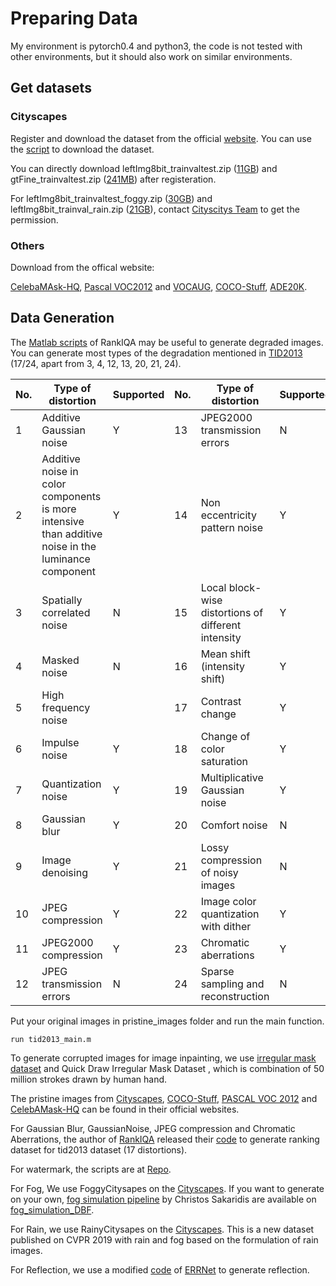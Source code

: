 # Preparing Data

My environment is pytorch0.4 and python3, the code is not tested with other environments, but it should also work on similar environments.

## Get datasets

### Cityscapes
Register and download the dataset from the official [website](https://www.cityscapes-dataset.com/). You can use the [script](SR-Restore/scripts/download_citys.sh) to download the dataset.

You can directly download leftImg8bit_trainvaltest.zip ([11GB](https://www.cityscapes-dataset.com/file-handling/?packageID=3)) and gtFine_trainvaltest.zip ([241MB](https://www.cityscapes-dataset.com/file-handling/?packageID=1)) after registeration.

For leftImg8bit_trainvaltest_foggy.zip ([30GB](https://www.cityscapes-dataset.com/file-handling/?packageID=29)) and leftImg8bit_trainval_rain.zip ([21GB](https://www.cityscapes-dataset.com/file-handling/?packageID=33)), contact [Cityscitys Team](mailto:mail@cityscapes-dataset.net) to get the permission.

### Others

Download from the offical website: 

[CelebaMAsk-HQ](https://github.com/switchablenorms/CelebAMask-HQ), 
[Pascal VOC2012](http://host.robots.ox.ac.uk/pascal/VOC/voc2012/VOCtrainval_11-May-2012.tar) and [VOCAUG](https://www2.eecs.berkeley.edu/Research/Projects/CS/vision/grouping/semantic_contours/benchmark.tgz),
[COCO-Stuff](https://github.com/nightrome/cocostuff),
[ADE20K](http://groups.csail.mit.edu/vision/datasets/ADE20K/).

## Data Generation

The [Matlab scripts](https://github.com/xialeiliu/RankIQA/tree/master/data/data_generator) of RankIQA may be useful to generate degraded images. You can generate most types of the degradation mentioned in [TID2013](https://www.sciencedirect.com/science/article/pii/S0923596514001490) (17/24, apart from 3, 4, 12, 13, 20, 21, 24). 

No. | Type of distortion | Supported | No. | Type of distortion | Supported
------ | ------ | ------ | ------ | ------ | ------ 
1 | Additive Gaussian noise | Y | 13 | JPEG2000 transmission errors | N 
2 | Additive noise in color components is more intensive than additive noise in the luminance component | Y | 14 | Non eccentricity pattern noise | Y 
3 |  Spatially correlated noise | N | 15 | Local block-wise distortions of different intensity | Y 
4 | Masked noise | N | 16 | Mean shift (intensity shift) | Y 
5 | High frequency noise |  | 17 | Contrast change | Y 
6 | Impulse noise | Y | 18 | Change of color saturation | Y 
7 | Quantization noise | Y | 19 | Multiplicative Gaussian noise | Y 
8 | Gaussian blur | Y | 20 | Comfort noise | N 
9 | Image denoising | Y | 21 | Lossy compression of noisy images | N
10 | JPEG compression | Y | 22 | Image color quantization with dither| Y
11 | JPEG2000 compression | Y | 23 | Chromatic aberrations	| Y 
12 | JPEG transmission errors | N | 24 | Sparse sampling and reconstruction| N


Put your original images in pristine_images folder and run the main function.
```
run tid2013_main.m
```

To generate corrupted images for image inpainting, we use [irregular mask dataset](https://github.com/karfly/qd-imd) and Quick Draw Irregular Mask Dataset , which is combination of 50 million strokes drawn by human hand.

The pristine images from [Cityscapes](https://www.cityscapes-dataset.com/), [COCO-Stuff](https://github.com/nightrome/cocostuff), [PASCAL VOC 2012](http://host.robots.ox.ac.uk/pascal/VOC/voc2012/index.html) and [CelebAMask-HQ](https://github.com/switchablenorms/CelebAMask-HQ) can be found in their official websites. 

For Gaussian Blur, GaussianNoise, JPEG compression and Chromatic Aberrations, the author of [RankIQA](https://github.com/xialeiliu) released their [code](https://github.com/xialeiliu/RankIQA/tree/master/data/rank_tid2013) to generate ranking dataset for tid2013 dataset (17 distortions).

For watermark, the scripts are at [Repo](https://github.com/xiaweihao/SR-Restore/tree/master/data_generator/watermark).

For Fog, We use FoggyCitysapes on the [Cityscapes](https://www.cityscapes-dataset.com/). If you want to generate on your own, [fog simulation pipeline](https://www.vision.ee.ethz.ch/~csakarid/Model_adaptation_SFSU_dense/) by Christos Sakaridis are available on [fog_simulation_DBF](https://github.com/sakaridis/fog_simulation_DBF).

For Rain, we use RainyCitysapes on the [Cityscapes](https://www.cityscapes-dataset.com/). This is a new dataset published on CVPR 2019 with rain and fog based on the formulation of rain images.

For Reflection, we use a modified [code](https://github.com/xiaweihao/SR-Restore/tree/master/data_generator/reflect) of [ERRNet](https://github.com/Vandermode/ERRNet) to generate reflection.